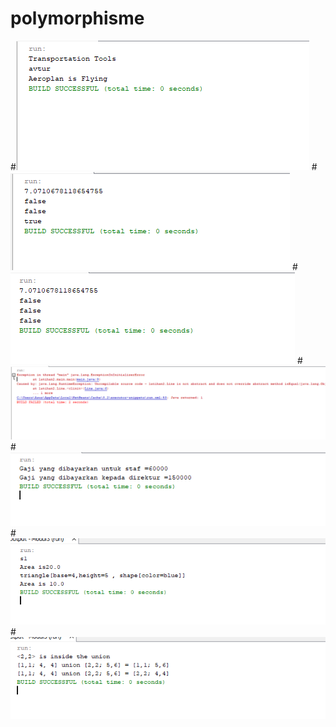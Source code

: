# polymorphisme
#![AltText](https://github.com/natasyaadelia/polymorphisme/blob/master/1.png)
#![AltText](https://github.com/natasyaadelia/polymorphisme/blob/master/2.png)
#![AltText](https://github.com/natasyaadelia/polymorphisme/blob/master/2a.png)
#![AltText](https://github.com/natasyaadelia/polymorphisme/blob/master/2b.png)
#![AltText](https://github.com/natasyaadelia/polymorphisme/blob/master/3.png)
#![AltText](https://github.com/natasyaadelia/polymorphisme/blob/master/4.png)
#![AltText](https://github.com/natasyaadelia/polymorphisme/blob/master/praktikum.png)
